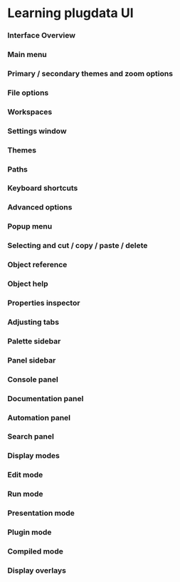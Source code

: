 # Learning plugdata UI

### Interface Overview


### Main menu


### Primary / secondary themes and zoom options


### File options


### Workspaces


### Settings window


### Themes


### Paths


### Keyboard shortcuts


### Advanced options


### Popup menu


### Selecting and cut / copy / paste / delete


### Object reference


### Object help


### Properties inspector


### Adjusting tabs


### Palette sidebar


### Panel sidebar


### Console panel


### Documentation panel


### Automation panel


### Search panel


### Display modes


### Edit mode


### Run mode


### Presentation mode


### Plugin mode


### Compiled mode


### Display overlays


